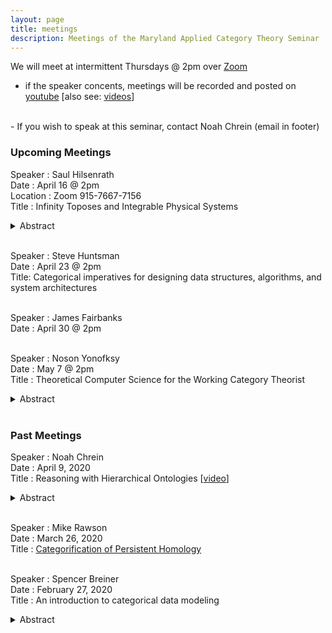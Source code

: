 ```yaml
---
layout: page
title: meetings
description: Meetings of the Maryland Applied Category Theory Seminar
---
```

We will meet at intermittent Thursdays @ 2pm over [Zoom](zoom.us)
- if the speaker concents, meetings will be recorded and posted on [youtube](https://www.youtube.com/channel/UCt912tGdm6vYlIMCqklxfoQ)  \[also see: [videos](./Videos.html)\]
<br/>
- If you wish to speak at this seminar, contact Noah Chrein (email in footer)

### Upcoming Meetings


Speaker : Saul Hilsenrath  
Date : April 16 @ 2pm  
Location : Zoom 915-7667-7156  
Title : Infinity Toposes and Integrable Physical Systems
<br/>
<details><summary>Abstract</summary>
<p>
 In physics, wave phenomena are modeled by integrable systems of PDEs, the solutions of which are points in an infinite-dimensional Grassmannian. In this talk, I will show that the Grassmannian and certain other physically-relevant moduli spaces, time permitting, correspond to instances of a particular class of infinity toposes. I will conclude with some of the mathematical and physical implications.

</p>
</details>  
<br/>


Speaker : Steve Huntsman  
Date : April 23 @ 2pm  
Title: Categorical imperatives for designing data structures, algorithms, and system architectures  
<br/>

Speaker : James Fairbanks  
Date : April 30 @ 2pm  
<br/>

Speaker : Noson Yonofksy  
Date : May 7 @ 2pm  
Title : Theoretical Computer Science for the Working Category Theorist  
<details><summary>Abstract</summary>
<p>
This talk is a preview of a forthcoming book in the Applied Category Theory series of Cambridge University Press. The book uses basic category theory to describe all the central concepts and prove the main theorems of theoretical computer science. Category theory, which works with functions, processes, and structures, is uniquely qualified to present the fundamental results of theoretical computer science. We will meet some of the deepest ideas and theorems of modern computers and mathematics,  e.g., Turing machines, unsolvable problems, the P=NP question, Kurt Gödel's incompleteness theorem, intractable problems, cryptographic protocols, Alan Turing's Halting problem, and much more. I will report on new things I learned about theoretical computer science and category theory while working on this project.

</p>
</details>  
<br/>


### Past Meetings

Speaker : Noah Chrein  
Date : April 9, 2020  
Title : Reasoning with Hierarchical Ontologies  \[[video](https://www.youtube.com/embed/_CPAJn49oQk)\]  
<details><summary>Abstract</summary>
<p>
I will give an intuitive introduction to representation and reasoning with hierarchical ontologies. Most of the talk will be done through a notes application, but I will also show a prototype graphical interface for creating ontologies.

</p>
</details>  
<br/>


Speaker : Mike Rawson  
Date : March 26, 2020  
Title : [Categorification of Persistent Homology](../assets/docs/Mike_Rawson_March_26.pdf)  
<br/>

Speaker : Spencer Breiner  
Date : February 27, 2020  
Title : An introduction to categorical data modeling  
<details><summary>Abstract</summary>
<p>
This talk will give an informal and accessible introduction to the use of category theory for modeling logical (or ontological) information. Topics will include the relationship between categories and graphs, logical structures in a category and functorial semantics. If time allows, I will also say a bit about how these approaches generalize to other structures like monoidal categories and operads.
</p>
</details>
<br/>
